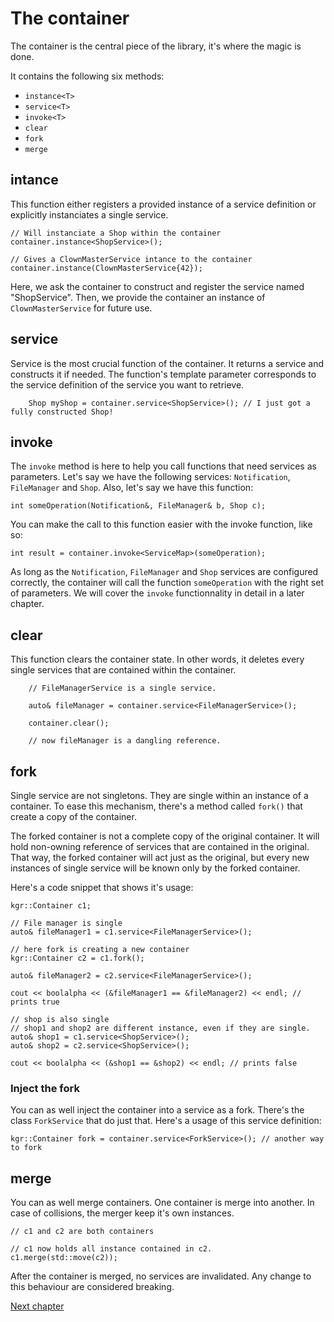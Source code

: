 The container
=============

The container is the central piece of the library, it's where the magic is done.

It contains the following six methods:

 * `instance<T>`
 * `service<T>`
 * `invoke<T>`
 * `clear`
 * `fork`
 * `merge`

## intance

This function either registers a provided instance of a service definition or explicitly instanciates a single service.

    // Will instanciate a Shop within the container
    container.instance<ShopService>();
    
    // Gives a ClownMasterService intance to the container
    container.instance(ClownMasterService{42});

Here, we ask the container to construct and register the service named "ShopService". Then, we provide the container an instance of `ClownMasterService` for future use.

## service
Service is the most crucial function of the container. It returns a service and constructs it if needed.
The function's template parameter corresponds to the service definition of the service you want to retrieve.

        Shop myShop = container.service<ShopService>(); // I just got a fully constructed Shop!

## invoke
The `invoke` method is here to help you call functions that need services as parameters.
Let's say we have the following services: `Notification`, `FileManager` and `Shop`. Also, let's say we have this function:

    int someOperation(Notification&, FileManager& b, Shop c);

You can make the call to this function easier with the invoke function, like so:

    int result = container.invoke<ServiceMap>(someOperation);

As long as the `Notification`, `FileManager` and `Shop` services are configured correctly, the container will call the function `someOperation` with the right set of parameters.
We will cover the `invoke` functionnality in detail in a later chapter.

## clear
This function clears the container state. In other words, it deletes every single services that are contained within the container.

        // FileManagerService is a single service.
        
        auto& fileManager = container.service<FileManagerService>();
        
        container.clear();
        
        // now fileManager is a dangling reference.
        
## fork
Single service are not singletons. They are single within an instance of a container.
To ease this mechanism, there's a method called `fork()` that create a copy of the container.

The forked container is not a complete copy of the original container. It will hold non-owning reference of services that are contained in the original.
That way, the forked container will act just as the original, but every new instances of single service will be known only by the forked container.

Here's a code snippet that shows it's usage:

    kgr::Container c1;
    
    // File manager is single
    auto& fileManager1 = c1.service<FileManagerService>();
    
    // here fork is creating a new container
    kgr::Container c2 = c1.fork();
    
    auto& fileManager2 = c2.service<FileManagerService>();
    
    cout << boolalpha << (&fileManager1 == &fileManager2) << endl; // prints true
    
    // shop is also single
    // shop1 and shop2 are different instance, even if they are single.
    auto& shop1 = c1.service<ShopService>();
    auto& shop2 = c2.service<ShopService>();
    
    cout << boolalpha << (&shop1 == &shop2) << endl; // prints false
    
### Inject the fork
You can as well inject the container into a service as a fork. There's the class `ForkService` that do just that.
Here's a usage of this service definition:

    kgr::Container fork = container.service<ForkService>(); // another way to fork
    
## merge
You can as well merge containers. One container is merge into another. In case of collisions, the merger keep it's own instances.

    // c1 and c2 are both containers
    
    // c1 now holds all instance contained in c2.
    c1.merge(std::move(c2));
    
After the container is merged, no services are invalidated. Any change to this behaviour are considered breaking.
 
[Next chapter](section3_override.md)
